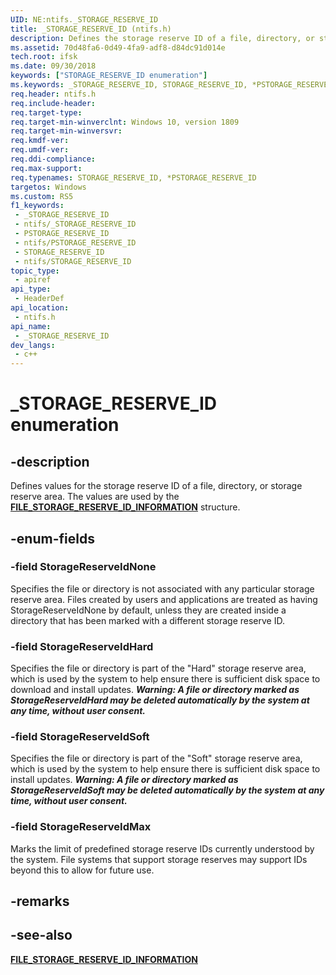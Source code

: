 ```yaml
---
UID: NE:ntifs._STORAGE_RESERVE_ID
title: _STORAGE_RESERVE_ID (ntifs.h)
description: Defines the storage reserve ID of a file, directory, or storage reserve area.
ms.assetid: 70d48fa6-0d49-4fa9-adf8-d84dc91d014e
tech.root: ifsk
ms.date: 09/30/2018
keywords: ["STORAGE_RESERVE_ID enumeration"]
ms.keywords: _STORAGE_RESERVE_ID, STORAGE_RESERVE_ID, *PSTORAGE_RESERVE_ID,
req.header: ntifs.h
req.include-header: 
req.target-type: 
req.target-min-winverclnt: Windows 10, version 1809
req.target-min-winversvr: 
req.kmdf-ver: 
req.umdf-ver: 
req.ddi-compliance: 
req.max-support: 
req.typenames: STORAGE_RESERVE_ID, *PSTORAGE_RESERVE_ID
targetos: Windows
ms.custom: RS5
f1_keywords:
 - _STORAGE_RESERVE_ID
 - ntifs/_STORAGE_RESERVE_ID
 - PSTORAGE_RESERVE_ID
 - ntifs/PSTORAGE_RESERVE_ID
 - STORAGE_RESERVE_ID
 - ntifs/STORAGE_RESERVE_ID
topic_type:
 - apiref
api_type:
 - HeaderDef
api_location:
 - ntifs.h
api_name:
 - _STORAGE_RESERVE_ID
dev_langs:
 - c++
---
```


# _STORAGE_RESERVE_ID enumeration


## -description

Defines values for the storage reserve ID of a file, directory, or storage reserve area. The values are used by the [**FILE_STORAGE_RESERVE_ID_INFORMATION**](ns-ntifs-_file_storage_reserve_id_information.md) structure.

## -enum-fields

### -field StorageReserveIdNone 

Specifies the file or directory is not associated with any particular storage reserve area.  Files created by users and applications are treated as having StorageReserveIdNone by default, unless they are created inside a directory that has been marked with a different storage reserve ID.

### -field StorageReserveIdHard 

Specifies the file or directory is part of the "Hard" storage reserve area, which is used by the system to help ensure there is sufficient disk space to download and install updates.  **_Warning: A file or directory marked as StorageReserveIdHard may be deleted automatically by the system at any time, without user consent._**

### -field StorageReserveIdSoft 

Specifies the file or directory is part of the "Soft" storage reserve area, which is used by the system to help ensure there is sufficient disk space to install updates.  **_Warning: A file or directory marked as StorageReserveIdSoft may be deleted automatically by the system at any time, without user consent._**

### -field StorageReserveIdMax 

Marks the limit of predefined storage reserve IDs currently understood by the system.  File systems that support storage reserves may support IDs beyond this to allow for future use.

## -remarks

## -see-also

[**FILE_STORAGE_RESERVE_ID_INFORMATION**](ns-ntifs-_file_storage_reserve_id_information.md)

